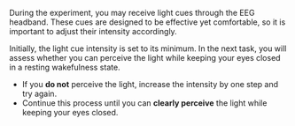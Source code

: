 During the experiment, you may receive light cues through the EEG headband. These cues are designed to be effective yet comfortable, so it is important to adjust their intensity accordingly.  

Initially, the light cue intensity is set to its minimum. In the next task, you will assess whether you can perceive the light while keeping your eyes closed in a resting wakefulness state.  

- If you **do not** perceive the light, increase the intensity by one step and try again.  
- Continue this process until you can **clearly perceive** the light while keeping your eyes closed.  